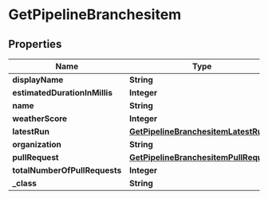 
# GetPipelineBranchesitem

## Properties
Name | Type | Description | Notes
------------ | ------------- | ------------- | -------------
**displayName** | **String** |  |  [optional]
**estimatedDurationInMillis** | **Integer** |  |  [optional]
**name** | **String** |  |  [optional]
**weatherScore** | **Integer** |  |  [optional]
**latestRun** | [**GetPipelineBranchesitemLatestRun**](GetPipelineBranchesitemLatestRun.md) |  |  [optional]
**organization** | **String** |  |  [optional]
**pullRequest** | [**GetPipelineBranchesitemPullRequest**](GetPipelineBranchesitemPullRequest.md) |  |  [optional]
**totalNumberOfPullRequests** | **Integer** |  |  [optional]
**_class** | **String** |  |  [optional]



